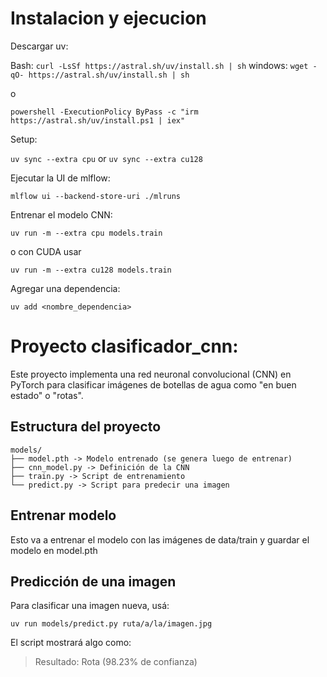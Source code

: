 # Instalacion y ejecucion
Descargar uv:

Bash:
`curl -LsSf https://astral.sh/uv/install.sh | sh`
windows:
`wget -qO- https://astral.sh/uv/install.sh | sh`

o

`powershell -ExecutionPolicy ByPass -c "irm https://astral.sh/uv/install.ps1 | iex"`

Setup:

`uv sync --extra cpu`
or
`uv sync --extra cu128`

Ejecutar la UI de mlflow:

`mlflow ui --backend-store-uri ./mlruns`

Entrenar el modelo CNN:

`uv run -m --extra cpu models.train`

o con CUDA usar

`uv run -m --extra cu128 models.train`

Agregar una dependencia:

`uv add <nombre_dependencia>`

# Proyecto clasificador_cnn:

Este proyecto implementa una red neuronal convolucional (CNN) en PyTorch para clasificar imágenes de botellas de agua como "en buen estado" o "rotas".


## Estructura del proyecto
```
models/
├── model.pth -> Modelo entrenado (se genera luego de entrenar)
├── cnn_model.py -> Definición de la CNN
├── train.py -> Script de entrenamiento
└── predict.py -> Script para predecir una imagen
```

## Entrenar modelo

Esto va a entrenar el modelo con las imágenes de data/train y guardar el modelo en model.pth

## Predicción de una imagen

Para clasificar una imagen nueva, usá:
```
uv run models/predict.py ruta/a/la/imagen.jpg
```
El script mostrará algo como:

>Resultado: Rota (98.23% de confianza)